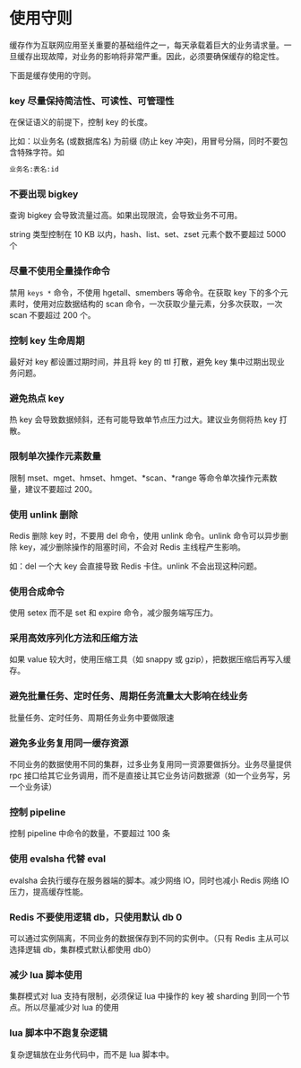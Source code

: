 # 使用守则

缓存作为互联网应用至关重要的基础组件之一，每天承载着巨大的业务请求量。一旦缓存出现故障，对业务的影响将非常严重。因此，必须要确保缓存的稳定性。

下面是缓存使用的守则。

### key 尽量保持简洁性、可读性、可管理性

在保证语义的前提下，控制 key 的长度。

比如：以业务名 (或数据库名) 为前缀 (防止 key 冲突)，用冒号分隔，同时不要包含特殊字符。如

```bash
业务名:表名:id 
```

### 不要出现 bigkey

查询 bigkey 会导致流量过高。如果出现限流，会导致业务不可用。

string 类型控制在 10 KB 以内，hash、list、set、zset 元素个数不要超过 5000 个

### 尽量不使用全量操作命令

禁用 `keys *` 命令，不使用 hgetall、smembers 等命令。在获取 key 下的多个元素时，使用对应数据结构的 scan 命令，一次获取少量元素，分多次获取，一次 scan 不要超过 200 个。

### 控制 key 生命周期

最好对 key 都设置过期时间，并且将 key 的 ttl 打散，避免 key 集中过期出现业务问题。

### 避免热点 key

热 key 会导致数据倾斜，还有可能导致单节点压力过大。建议业务侧将热 key 打散。

### 限制单次操作元素数量

限制 mset、mget、hmset、hmget、*scan、*range 等命令单次操作元素数量，建议不要超过 200。

### 使用 unlink 删除

Redis 删除 key 时，不要用 del 命令，使用 unlink 命令。unlink 命令可以异步删除 key，减少删除操作的阻塞时间，不会对 Redis 主线程产生影响。

如：del 一个大 key 会直接导致 Redis 卡住。unlink 不会出现这种问题。

### 使用合成命令

使用 setex 而不是 set 和 expire 命令，减少服务端写压力。

### 采用高效序列化方法和压缩方法

如果 value 较大时，使用压缩工具（如 snappy 或 gzip），把数据压缩后再写入缓存。

### 避免批量任务、定时任务、周期任务流量太大影响在线业务

批量任务、定时任务、周期任务业务中要做限速

### 避免多业务复用同一缓存资源

不同业务的数据使用不同的集群，过多业务复用同一资源要做拆分。业务尽量提供 rpc 接口给其它业务调用，而不是直接让其它业务访问数据源（如一个业务写，另一个业务读）

### 控制 pipeline 

控制 pipeline 中命令的数量，不要超过 100 条

### 使用 evalsha 代替 eval

evalsha 会执行缓存在服务器端的脚本。减少网络 IO，同时也减小 Redis 网络 IO 压力，提高缓存性能。

### Redis 不要使用逻辑 db，只使用默认 db 0

可以通过实例隔离，不同业务的数据保存到不同的实例中。（只有 Redis 主从可以选择逻辑 db，集群模式默认都使用 db0）

### 减少 lua 脚本使用

集群模式对 lua 支持有限制，必须保证 lua 中操作的 key 被 sharding 到同一个节点。所以尽量减少对 lua 的使用

### lua 脚本中不跑复杂逻辑

复杂逻辑放在业务代码中，而不是 lua 脚本中。


